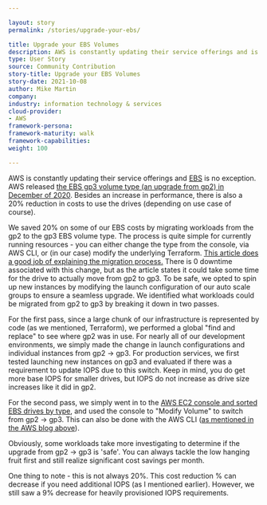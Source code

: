 ```yaml
---

layout: story
permalink: /stories/upgrade-your-ebs/

title: Upgrade your EBS Volumes
description: AWS is constantly updating their service offerings and is no exception. 
type: User Story
source: Community Contribution
story-title: Upgrade your EBS Volumes
story-date: 2021-10-08
author: Mike Martin
company: 
industry: information technology & services
cloud-provider: 
- AWS
framework-persona:
framework-maturity: walk
framework-capabilities:
weight: 100

---
```


AWS is constantly updating their service offerings and [EBS](https://aws.amazon.com/ebs/) is no exception. AWS released [the EBS gp3 volume type (an upgrade from gp2) in December of 2020](https://aws.amazon.com/blogs/aws/new-amazon-ebs-gp3-volume-lets-you-provision-performance-separate-from-capacity-and-offers-20-lower-price/). Besides an increase in performance, there is also a 20% reduction in costs to use the drives (depending on use case of course).

We saved 20% on some of our EBS costs by migrating workloads from the gp2 to the gp3 EBS volume type. The process is quite simple for currently running resources - you can either change the type from the console, via AWS CLI, or (in our case) modify the underlying Terraform. [This article does a good job of explaining the migration process.](https://aws.amazon.com/blogs/storage/migrate-your-amazon-ebs-volumes-from-gp2-to-gp3-and-save-up-to-20-on-costs/) There is 0 downtime associated with this change, but as the article states it could take some time for the drive to actually move from gp2 to gp3. To be safe, we opted to spin up new instances by modifying the launch configuration of our auto scale groups to ensure a seamless upgrade. We identified what workloads could be migrated from gp2 to gp3 by breaking it down in two passes. 

For the first pass, since a large chunk of our infrastructure is represented by code (as we mentioned, Terraform), we performed a global "find and replace" to see where gp2 was in use. For nearly all of our development environments, we simply made the change in launch configurations and individual instances from gp2 -> gp3. For production services, we first tested launching new instances on gp3 and evaluated if there was a requirement to update IOPS due to this switch. Keep in mind, you do get more base IOPS for smaller drives, but IOPS do not increase as drive size increases like it did in gp2.

For the second pass, we simply went in to the [AWS EC2 console and sorted EBS drives by type](https://console.aws.amazon.com/ec2/v2/home?region=us-east-1#Volumes:sort=volumeType), and used the console to "Modify Volume" to switch from gp2 -> gp3. This can also be done with the AWS CLI ([as mentioned in the AWS blog above](https://aws.amazon.com/blogs/storage/migrate-your-amazon-ebs-volumes-from-gp2-to-gp3-and-save-up-to-20-on-costs/)).

Obviously, some workloads take more investigating to determine if the upgrade from gp2 -> gp3 is 'safe'. You can always tackle the low hanging fruit first and still realize significant cost savings per month.

One thing to note - this is not always 20%. This cost reduction % can decrease if you need additional IOPS (as I mentioned earlier). However, we still saw a 9% decrease for heavily provisioned IOPS requirements.
